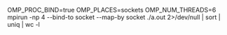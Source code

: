 OMP_PROC_BIND=true OMP_PLACES=sockets OMP_NUM_THREADS=6 mpirun -np 4 --bind-to socket --map-by socket ./a.out 2>/dev/null | sort | uniq | wc -l

